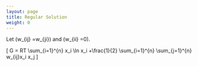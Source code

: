 ```yaml
---
layout: page
title: Regular Solution
weight: 0
---
```


Let \(w_{ij} =w_{ji}\) and \(w_{ii} =0\).

\[
G = RT \sum_{i=1}^{n} x_i \ln x_i +\frac{1}{2} \sum_{i=1}^{n} \sum_{j=1}^{n} w_{ij}x_i x_j
\]
